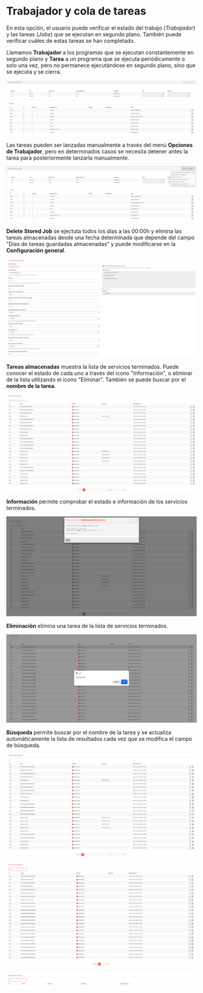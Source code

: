 # Trabajador y cola de tareas

En esta opción, el usuario puede verificar el estado del trabajo (*Trabajador*) y las tareas (*Jobs*) que se ejecutan en segundo plano. También puede verificar cuáles de estas tareas se han completado.

Llamamos **Trabajador** a los programas que se ejecutan constantemente en segundo plano y **Tarea** a un programa que se ejecuta periódicamente o solo una vez, pero no permanece ejecutándose en segundo plano, sino que se ejecuta y se cierra.

![Trabajador y cola de tareas: estado de la lista de Trabajadores y cola de tareas](images/worker_jobs_es.png)

Las tareas pueden ser lanzadas manualmente a través del menú **Opciones de Trabajador**, pero en determinados casos se necesita detener antes la tarea para posteriormente lanzarla manualmente.

![Trabajador y cola de tareas: Menú para lanzar tareas manualmente.](./images/worker_jobs_menu_launch_job_es.png)

**Delete Stored Job** se ejectuta todos los días a las 00:00h y elimina las tareas almacenadas desde una fecha determinada que depende del campo "Dias de tareas guardadas almacenadas" y puede modificarse en la **Configuración general**.

![Trabajador y cola de tareas: Campo dias de tareas gaurdadas almacenadas](./images/general_settings_input_deleteStoredJob_es.png)

**Tareas almacenadas** muestra la lista de servicios terminados. Puede conocer el estado de cada uno a través del icono "Información", o eliminar de la lista utilizando el icono "Eliminar". También se puede buscar por el **nombre de la tarea**.

![Trabajador y cola de tareas: lista de servicios terminados](./images/stored_jobs_list_es.png)

**Información** permite comprobar el estado e información de los servicios terminados.

![Trabajador y cola de tareas: Ejemplo de mensaje de información de tareas ejecutadas](./images/stored_jobs_info_es.png)

**Eliminación** elimina una tarea de la lista de servicios terminados.

![Trabajador y cola de tareas: Ejemplo de mensaje de eliminación de tarea almacenada](./images/stored_jobs_delete_msg_en.png)

**Búsqueda** permite buscar por el nombre de la tarea y se actualiza automáticamente la lista de resultados cada vez que se modifica el campo de búsqueda.

![Trabajador y cola de tareas: Ejemplo buscando por "r"](./images/stored_jobs_filter_r_es.png)

![Trabajador y cola de tareas: Ejemplo buscando por "rb"](./images/stored_jobs_filter_rb_es.png)

![Trabajador y cola de tareas: Ejemplo buscando por "x" para no obtener resultados](./images/stored_jobs_filter_no_result_es.png)

